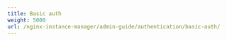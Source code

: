 ```yaml
---
title: Basic auth
weight: 5000
url: /nginx-instance-manager/admin-guide/authentication/basic-auth/
---
```

